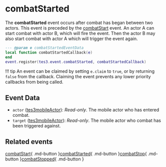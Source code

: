 # combatStarted
<div class="search_terms" style="display: none">combatstarted</div>

<!---
	This file is autogenerated. Do not edit this file manually. Your changes will be ignored.
	More information: https://github.com/MWSE/MWSE/tree/master/docs
-->

The **combatStarted** event occurs after combat has began between two actors. This event is preceded by the [combatStart](https://mwse.github.io/MWSE/events/combatStart) event. An actor A can start combat with actor B, which will fire the event. Then the actor B may also start combat with actor A which will trigger the event again.

```lua
--- @param e combatStartedEventData
local function combatStartedCallback(e)
end
event.register(tes3.event.combatStarted, combatStartedCallback)
```

!!! tip
	An event can be claimed by setting `e.claim` to `true`, or by returning `false` from the callback. Claiming the event prevents any lower priority callbacks from being called.

## Event Data

* `actor` ([tes3mobileActor](../types/tes3mobileActor.md)): *Read-only*. The mobile actor who has entered combat.
* `target` ([tes3mobileActor](../types/tes3mobileActor.md)): *Read-only*. The mobile actor who combat has been triggered against.


## Related events

[combatStart](./combatStart.md){ .md-button }[combatStarted](./combatStarted.md){ .md-button }[combatStop](./combatStop.md){ .md-button }[combatStopped](./combatStopped.md){ .md-button }

